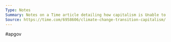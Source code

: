 ```yaml
---
Type: Notes
Summary: Notes on a Time article detailing how capitalism is Unable to solve climate change
Source: https://time.com/6958606/climate-change-transition-capitalism/
---
```

#apgov 